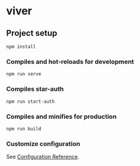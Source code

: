 # viver

## Project setup
```
npm install
```

### Compiles and hot-reloads for development
```
npm run serve
```

### Compiles star-auth
```
npm run start-auth
```

### Compiles and minifies for production
```
npm run build
```

### Customize configuration
See [Configuration Reference](https://cli.vuejs.org/config/).
